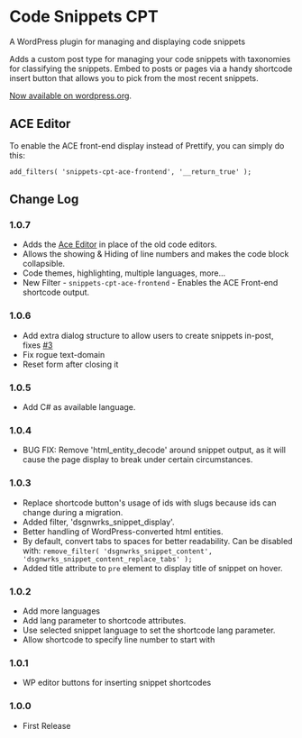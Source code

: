 Code Snippets CPT
=================

A WordPress plugin for managing and displaying code snippets

Adds a custom post type for managing your code snippets with taxonomies for classifying the snippets. Embed to posts or pages via a handy shortcode insert button that allows you to pick from the most recent snippets.

[Now available on wordpress.org](https://wordpress.org/plugins/code-snippets-cpt/).

## ACE Editor

To enable the ACE front-end display instead of Prettify, you can simply do this:
```
add_filters( 'snippets-cpt-ace-frontend', '__return_true' );
```

## Change Log

### 1.0.7
* Adds the [Ace Editor](https://ace.c9.io/#nav=about) in place of the old code editors.
* Allows the showing & Hiding of line numbers and makes the code block collapsible.
* Code themes, highlighting, multiple languages, more...
* New Filter - `snippets-cpt-ace-frontend` - Enables the ACE Front-end shortcode output.

### 1.0.6
* Add extra dialog structure to allow users to create snippets in-post, fixes [#3](https://github.com/jtsternberg/Code-Snippets-CPT/issues/3)
* Fix rogue text-domain
* Reset form after closing it

### 1.0.5
* Add C# as available language.

### 1.0.4
* BUG FIX: Remove 'html_entity_decode' around snippet output, as it will cause the page display to break under certain circumstances.

### 1.0.3
* Replace shortcode button's usage of ids with slugs because ids can change during a migration.
* Added filter, 'dsgnwrks_snippet_display'.
* Better handling of WordPress-converted html entities.
* By default, convert tabs to spaces for better readability. Can be disabled with: `remove_filter( 'dsgnwrks_snippet_content', 'dsgnwrks_snippet_content_replace_tabs' );`
* Added title attribute to `pre` element to display title of snippet on hover.

### 1.0.2
* Add more languages
* Add lang parameter to shortcode attributes.
* Use selected snippet language to set the shortcode lang parameter.
* Allow shortcode to specify line number to start with

### 1.0.1
* WP editor buttons for inserting snippet shortcodes

### 1.0.0
* First Release
